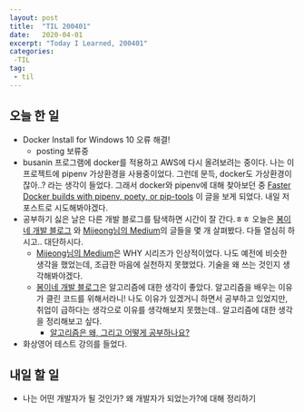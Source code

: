 ```yaml
---
layout: post
title:  "TIL 200401"
date:   2020-04-01
excerpt: "Today I Learned, 200401"
categories: 
 -TIL
tag:
 - til
---
```

## 오늘 한 일

* Docker Install for Windows 10 오류 해결!
    * posting 보류중
* busanin 프로그램에 docker를 적용하고 AWS에 다시 올려보려는 중이다. 나는 이 프로젝트에 pipenv 가상환경을 사용중이었다. 그런데 문득, docker도 가상환경이잖아..? 라는 생각이 들었다. 그래서 docker와 pipenv에 대해 찾아보던 중 [Faster Docker builds with pipenv, poety, or pip-tools](https://pythonspeed.com/articles/pipenv-docker) 이 글을 보게 되었다. 내일 저 포스트로 시도해봐야겠다.
* 공부하기 싫은 날은 다른 개발 블로그를 탐색하면 시간이 잘 간다.ㅎㅎ 오늘은 [봄이네 개발 블로그](https://tech.wheejuni.com) 와 [Mijeong님의 Medium](https://medium.com/@mjspring)의 글들을 몇 개 살펴봤다. 다들 열심히 하시고.. 대단하시다.
    * [Mijeong님의 Medium](https://medium.com/@mjspring)은 WHY 시리즈가 인상적이었다. 나도 예전에 비슷한 생각을 했었는데, 조급한 마음에 실천하지 못했었다. 기술을 왜 쓰는 것인지 생각해봐야겠다.
    * [봄이네 개발 블로그](https://tech.wheejuni.com)은 알고리즘에 대한 생각이 좋았다. 알고리즘을 배우는 이유가 클린 코드를 위해서라니! 나도 이유가 있겠거니 하면서 공부하고 있었지만, 취업이 급하다는 생각으로 이유를 생각해보지 못했는데.. 알고리즘에 대한 생각을 정리해보고 싶다.
        * [알고리즘은 왜, 그리고 어떻게 공부하나요?](https://brunch.co.kr/@imagineer/105)
* 화상영어 테스트 강의를 들었다. 

## 내일 할 일
* 나는 어떤 개발자가 될 것인가? 왜 개발자가 되었는가?에 대해 정리하기
